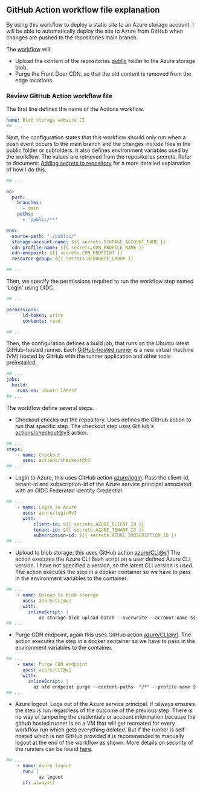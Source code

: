 ## GitHub Action workflow file explanation

By using this workflow to deploy a static site to an Azure storage account. I will be able to automatically deploy the site to Azure from GitHub when changes are pushed to the repositories main branch.

The [workflow](../.github/workflows/upload.yml) will:

- Upload the content of the repositories [public](./public/) folder to the Azure storage blob.
- Purge the Front Door CDN, so that the old content is removed from the edge locations.

### Review GitHub Action workflow file

The first line defines the name of the Actions workflow.


```yml
name: Blob storage website CI
## ...
```
Next, the configuration states that this workflow should only run when a push event occurs to the main branch and the changes include files in the public folder or subfolders. It also defines environment variables used by the workflow. The values are retrieved from the repositories secrets. Refer to document: [Adding secrets to repository](/docs/adding-secrets-to-repository.md) for a more detailed explanation of how I do this.

```yml
## ...

on:
  push:
    branches:
      - main
    paths:
      - 'public/**'

env:
  source-path: "./public/"
  storage-account-name: ${{ secrets.STORAGE_ACCOUNT_NAME }}
  cdn-profile-name: ${{ secrets.CDN_PROFILE_NAME }}
  cdn-endpoint: ${{ secrets.CDN_ENDPOINT }}
  resource-group: ${{ secrets.RESOURCE_GROUP }}

## ...
```

Then, we specify the permissions required to run the workflow step named 'Login' using OIDC.

```yml
## ...

permissions:
      id-token: write
      contents: read

## ..
```

Then, the configuration defines a build job, that runs on the Ubuntu latest GitHub-hosted runner. Each [GitHub-hosted runner](https://docs.github.com/en/actions/using-github-hosted-runners/about-github-hosted-runners/about-github-hosted-runners#overview-of-github-hosted-runners) is a new virtual machine (VM) hosted by GitHub with the runner application and other tools preinstalled.

```yml
## ...
jobs:
  build:
    runs-on: ubuntu-latest
## ...
```

The workflow define several steps.

- Checkout checks out the repository. Uses defines the GitHub action to run that specific step. The checkout step uses GitHub's [actions/checkout@v3](https://github.com/actions/checkout/tree/v3/) action.

```yml
## ...
steps:
    - name: Checkout
      uses: actions/checkout@v3
## ...
```

- Login to Azure, this uses GitHub action [azure/login](https://github.com/azure/login/tree/v1/). Pass the client-id, tenant-id and subscription-id of the Azure service principal associated with an OIDC Federated Identity Credential.

```yml
## ...
    - name: Login to Azure
      uses: azure/login@v1
      with:
          client-id: ${{ secrets.AZURE_CLIENT_ID }}
          tenant-id: ${{ secrets.AZURE_TENANT_ID }}
          subscription-id: ${{ secrets.AZURE_SUBSCRIPTION_ID }}
## ...
```

- Upload to blob storage, this uses GitHub action [azure/CLI@v1](https://github.com/azure/CLI/tree/v1/) The action executes the Azure CLI Bash script on a user defined Azure CLI version. I have not specified a version, so the latest CLI version is used. The action executes the step in a docker container so we have to pass in the environment variables to the container.

```yml
## ...
    - name: Upload to blob storage
      uses: azure/CLI@v1
      with:
        inlineScript: |
            az storage blob upload-batch --overwrite --account-name ${{ env.storage-account-name }} --auth-mode key -d '$web' -s ${{ env.source-path }}
## ...
```

- Purge CDN endpoint, again this uses GitHub action [azure/CLI@v1](https://github.com/azure/CLI/tree/v1/). The action executes the step in a docker container so we have to pass in the environment variables to the container.

```yml
## ...
    - name: Purge CDN endpoint
      uses: azure/CLI@v1
      with:
        inlineScript: |
          az afd endpoint purge --content-paths  "/*" --profile-name ${{ env.cdn-profile-name }} --endpoint-name ${{ env.cdn-endpoint }} --resource-group ${{ env.resource-group }}
## ...
```



- Azure logout. Logs out of the Azure service principal. if :always ensures the step is run regardless of the outcome of the previous step. There is no way of tampering the credentials or account information because the github hosted runner is on a VM that will get recreated for every workflow run which gets everything deleted. But if the runner is self-hosted which is not GitHub provided it is recommended to manually logout at the end of the workflow as shown. More details on security of the runners can be found [here](https://docs.github.com/en/actions/learn-github-actions/security-hardening-for-github-actions#hardening-for-self-hosted-runners).

```yml
## ...
    - name: Azure logout
      run: |
            az logout
      if: always()
```